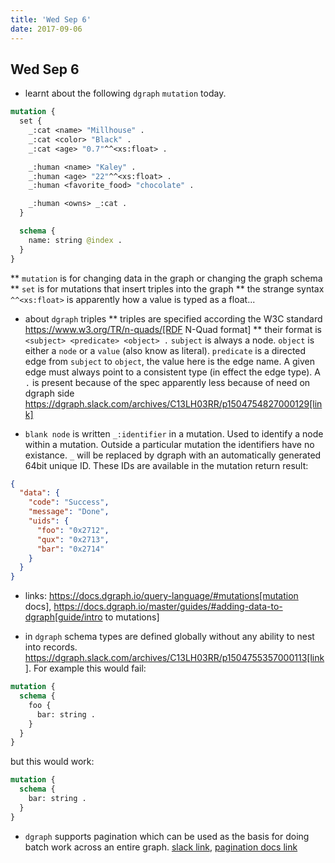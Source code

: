 ```yaml
---
title: 'Wed Sep 6'
date: 2017-09-06
---
```


## Wed Sep 6

- learnt about the following `dgraph` `mutation` today.

```graphql
mutation {
  set {
    _:cat <name> "Millhouse" .
    _:cat <color> "Black" .
    _:cat <age> "0.7"^^<xs:float> .

    _:human <name> "Kaley" .
    _:human <age> "22"^^<xs:float> .
    _:human <favorite_food> "chocolate" .

    _:human <owns> _:cat .
  }

  schema {
    name: string @index .
  }
}
```

** `mutation` is for changing data in the graph or changing the graph schema
** `set` is for mutations that insert triples into the graph
\*\* the strange syntax `^^<xs:float>` is apparently how a value is typed as a float...

- about `dgraph` triples
  ** triples are specified according the W3C standard https://www.w3.org/TR/n-quads/[RDF N-Quad format]
  ** their format is `<subject> <predicate> <object> .` `subject` is always a node. `object` is either a `node` or a `value` (also know as literal). `predicate` is a directed edge from `subject` to `object`, the value here is the edge name. A given edge must always point to a consistent type (in effect the edge type). A `.` is present because of the spec apparently less because of need on dgraph side https://dgraph.slack.com/archives/C13LH03RR/p1504754827000129[link]

- `blank node` is written `_:identifier` in a mutation. Used to identify a node within a mutation. Outside a particular mutation the identifiers have no existance. `_` will be replaced by dgraph with an automatically generated 64bit unique ID. These IDs are available in the mutation return result:

```json
{
  "data": {
    "code": "Success",
    "message": "Done",
    "uids": {
      "foo": "0x2712",
      "qux": "0x2713",
      "bar": "0x2714"
    }
  }
}
```

- links: https://docs.dgraph.io/query-language/#mutations[mutation docs], https://docs.dgraph.io/master/guides/#adding-data-to-dgraph[guide/intro to mutations]

- in `dgraph` schema types are defined globally without any ability to nest into records. https://dgraph.slack.com/archives/C13LH03RR/p1504755357000113[link]. For example this would fail:

```graphql
mutation {
  schema {
    foo {
      bar: string .
    }
  }
}
```

but this would work:

```graphql
mutation {
  schema {
    bar: string .
  }
}
```

- `dgraph` supports pagination which can be used as the basis for doing batch work across an entire graph. [slack link](https://dgraph.slack.com/archives/C13LH03RR/p1504745800000004), [pagination docs link](https://docs.dgraph.io/master/query-language/#pagination)
